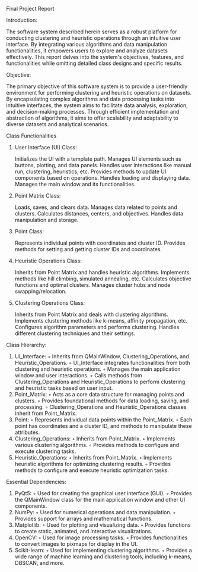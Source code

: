 Final Project Report

Introduction:

The software system described herein serves as a robust platform for conducting clustering and heuristic operations through an intuitive user interface. By integrating various algorithms and data manipulation functionalities, it empowers users to explore and analyze datasets effectively. This report delves into the system's objectives, features, and functionalities while omitting detailed class designs and specific results.

Objective:

The primary objective of this software system is to provide a user-friendly environment for performing clustering and heuristic operations on datasets. By encapsulating complex algorithms and data processing tasks into intuitive interfaces, the system aims to facilitate data analysis, exploration, and decision-making processes. Through efficient implementation and abstraction of algorithms, it aims to offer scalability and adaptability to diverse datasets and analytical scenarios.

Class Functionalities

1. User Interface (UI) Class:

   Initializes the UI with a template path.
   Manages UI elements such as buttons, plotting, and data panels.
   Handles user interactions like manual run, clustering, heuristics, etc.
   Provides methods to update UI components based on operations.
   Handles loading and displaying data.
   Manages the main window and its functionalities.

2. Point Matrix Class:

   Loads, saves, and clears data.
   Manages data related to points and clusters.
   Calculates distances, centers, and objectives.
   Handles data manipulation and storage.

3. Point Class:

   Represents individual points with coordinates and cluster ID.
   Provides methods for setting and getting cluster IDs and coordinates.

4. Heuristic Operations Class:

   Inherits from Point Matrix and handles heuristic algorithms.
   Implements methods like hill climbing, simulated annealing, etc.
   Calculates objective functions and optimal clusters.
   Manages cluster hubs and node swapping/relocation.

5. Clustering Operations Class:

   Inherits from Point Matrix and deals with clustering algorithms.
   Implements clustering methods like k-means, affinity propagation, etc.
   Configures algorithm parameters and performs clustering.
   Handles different clustering techniques and their settings.

Class Hierarchy:

1. UI_Interface:
   ◦ Inherits from QMainWindow, Clustering_Operations, and Heuristic_Operations.
   ◦ UI_Interface integrates functionalities from both clustering and heuristic operations.
   ◦ Manages the main application window and user interactions.
   ◦ Calls methods from Clustering_Operations and Heuristic_Operations to perform clustering and heuristic tasks based on user input.
2. Point_Matrix:
   ◦ Acts as a core data structure for managing points and clusters.
   ◦ Provides foundational methods for data loading, saving, and processing.
   ◦ Clustering_Operations and Heuristic_Operations classes inherit from Point_Matrix.
3. Point:
   ◦ Represents individual data points within the Point_Matrix.
   ◦ Each point has coordinates and a cluster ID, and methods to manipulate these attributes.
4. Clustering_Operations:
   ◦ Inherits from Point_Matrix.
   ◦ Implements various clustering algorithms.
   ◦ Provides methods to configure and execute clustering tasks.
5. Heuristic_Operations:
   ◦ Inherits from Point_Matrix.
   ◦ Implements heuristic algorithms for optimizing clustering results.
   ◦ Provides methods to configure and execute heuristic optimization tasks.

Essential Dependencies:

1. PyQt5:
   ◦ Used for creating the graphical user interface (GUI).
   ◦ Provides the QMainWindow class for the main application window and other UI components.
2. NumPy:
   ◦ Used for numerical operations and data manipulation.
   ◦ Provides support for arrays and mathematical functions.
3. Matplotlib:
   ◦ Used for plotting and visualizing data.
   ◦ Provides functions to create static, animated, and interactive visualizations.
4. OpenCV:
   ◦ Used for image processing tasks.
   ◦ Provides functionalities to convert images to pixmaps for display in the UI.
5. Scikit-learn:
   ◦ Used for implementing clustering algorithms.
   ◦ Provides a wide range of machine learning and clustering tools, including k-means, DBSCAN, and more.
